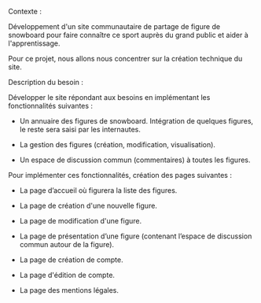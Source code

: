 Contexte :

Développement d'un site communautaire de partage de figure de snowboard pour faire connaître ce sport auprès du grand public et aider à l'apprentissage.

Pour ce projet, nous allons nous concentrer sur la création technique du site.

Description du besoin : 

Développer le site répondant aux besoins en implémentant les fonctionnalités suivantes : 

- Un annuaire des figures de snowboard. Intégration de quelques figures, le reste sera saisi par les internautes.

- La gestion des figures (création, modification, visualisation).

- Un espace de discussion commun (commentaires) à toutes les figures.


Pour implémenter ces fonctionnalités, création des pages suivantes :


- La page d’accueil où figurera la liste des figures.
 
- La page de création d'une nouvelle figure.
 
- La page de modification d'une figure.
 
- La page de présentation d’une figure (contenant l’espace de discussion commun autour de la figure).

- La page de création de compte.

- La page d'édition de compte.

- La page des mentions légales.
